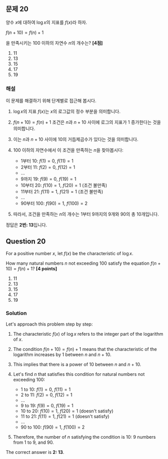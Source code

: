 

## 문제 20
양수 $x$에 대하여 $\log x$의 지표를 $f(x)$라 하자.

$f(n+10) = f(n)+1$

을 만족시키는 100 이하의 자연수 $n$의 개수는? **[4점]**

1. 11
2. 13
3. 15
4. 17
5. 19

### 해설
이 문제를 해결하기 위해 단계별로 접근해 봅시다.

1. $\log x$의 지표 $f(x)$는 $x$의 로그값의 정수 부분을 의미합니다.

2. $f(n+10) = f(n)+1$ 조건은 $n$과 $n+10$ 사이에 로그의 지표가 1 증가한다는 것을 의미합니다.

3. 이는 $n$과 $n+10$ 사이에 10의 거듭제곱수가 있다는 것을 의미합니다.

4. 100 이하의 자연수에서 이 조건을 만족하는 $n$을 찾아봅시다:
   - 1부터 10: $f(1) = 0$, $f(11) = 1$
   - 2부터 11: $f(2) = 0$, $f(12) = 1$
   - ...
   - 9까지 19: $f(9) = 0$, $f(19) = 1$
   - 10부터 20: $f(10) = 1$, $f(20) = 1$ (조건 불만족)
   - 11부터 21: $f(11) = 1$, $f(21) = 1$ (조건 불만족)
   - ...
   - 90부터 100: $f(90) = 1$, $f(100) = 2$

5. 따라서, 조건을 만족하는 $n$의 개수는 1부터 9까지의 9개와 90의 총 10개입니다.

정답은 **2번: 13**입니다.

## Question 20
For a positive number $x$, let $f(x)$ be the characteristic of $\log x$.

How many natural numbers $n$ not exceeding 100 satisfy the equation $f(n+10) = f(n)+1$? **[4 points]**

1. 11
2. 13
3. 15
4. 17
5. 19

### Solution
Let's approach this problem step by step:

1. The characteristic $f(x)$ of $\log x$ refers to the integer part of the logarithm of $x$.

2. The condition $f(n+10) = f(n)+1$ means that the characteristic of the logarithm increases by 1 between $n$ and $n+10$.

3. This implies that there is a power of 10 between $n$ and $n+10$.

4. Let's find $n$ that satisfies this condition for natural numbers not exceeding 100:
   - 1 to 10: $f(1) = 0$, $f(11) = 1$
   - 2 to 11: $f(2) = 0$, $f(12) = 1$
   - ...
   - 9 to 19: $f(9) = 0$, $f(19) = 1$
   - 10 to 20: $f(10) = 1$, $f(20) = 1$ (doesn't satisfy)
   - 11 to 21: $f(11) = 1$, $f(21) = 1$ (doesn't satisfy)
   - ...
   - 90 to 100: $f(90) = 1$, $f(100) = 2$

5. Therefore, the number of $n$ satisfying the condition is 10: 9 numbers from 1 to 9, and 90.

The correct answer is **2: 13**.